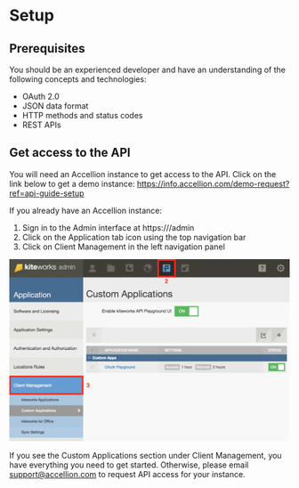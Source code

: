 # Setup

## Prerequisites
You should be an experienced developer and have an understanding of the following concepts and technologies:

* OAuth 2.0
* JSON data format
* HTTP methods and status codes
* REST APIs

## Get access to the API

You will need an Accellion instance to get access to the API. Click on the link below to get a demo instance:
https://info.accellion.com/demo-request?ref=api-guide-setup

If you already have an Accellion instance:

1. Sign in to the Admin interface at https://<hostname>/admin
2. Click on the Application tab icon using the top navigation bar
3. Click on Client Management in the left navigation panel

![](../images/navigation-custom-apps.png)

If you see the Custom Applications section under Client Management, you have everything you need to get started. Otherwise, please email support@accellion.com to request API access for your instance.
